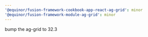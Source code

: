 ```yaml
---
'@equinor/fusion-framework-cookbook-app-react-ag-grid': minor
'@equinor/fusion-framework-module-ag-grid': minor
---
```


bump the ag-grid to 32.3
